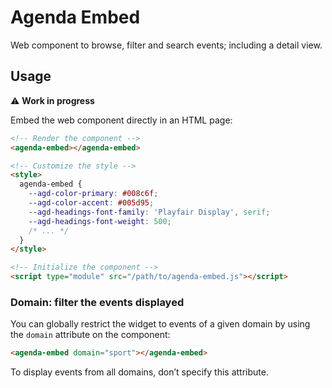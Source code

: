 # Agenda Embed

Web component to browse, filter and search events; including a detail view.

## Usage

⚠️ **Work in progress**

Embed the web component directly in an HTML page:

```html
<!-- Render the component -->
<agenda-embed></agenda-embed>

<!-- Customize the style -->
<style>
  agenda-embed {
    --agd-color-primary: #008c6f;
    --agd-color-accent: #005d95;
    --agd-headings-font-family: 'Playfair Display', serif;
    --agd-headings-font-weight: 500;
    /* ... */
  }
</style>

<!-- Initialize the component -->
<script type="module" src="/path/to/agenda-embed.js"></script>
```

### Domain: filter the events displayed

You can globally restrict the widget to events of a given domain by using the `domain` attribute on the component:

```html
<agenda-embed domain="sport"></agenda-embed>
```

To display events from all domains, don’t specify this attribute.
